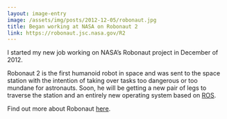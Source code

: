 ```yaml
---
layout: image-entry
image: /assets/img/posts/2012-12-05/robonaut.jpg
title: Began working at NASA on Robonaut 2
link: https://robonaut.jsc.nasa.gov/R2
---
```

I started my new job working on NASA’s Robonaut project in December of 2012.

Robonaut 2 is the first humanoid robot in space and was sent to the space station with the intention of taking over tasks too dangerous or too mundane for astronauts.  Soon, he will be getting a new pair of legs to traverse the station and an entirely new operating system based on [ROS](http://wiki.ros.org).

Find out more about Robonaut [here](https://robonaut.jsc.nasa.gov/R2/).
